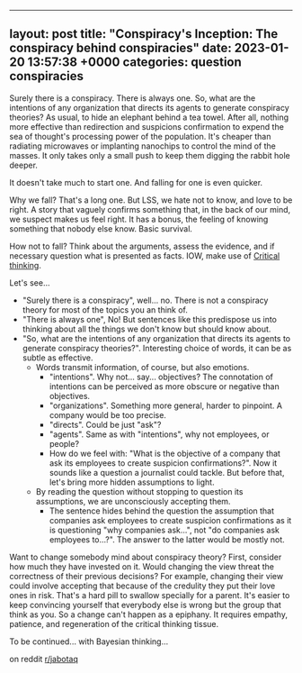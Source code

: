 ---
layout: post
title:  "Conspiracy's Inception: The conspiracy behind conspiracies"
date:   2023-01-20 13:57:38 +0000
categories: question conspiracies
--

Surely there is a conspiracy. There is always one. So, what are the intentions of any organization that directs its agents to generate conspiracy theories? 
As usual, to hide an elephant behind a tea towel. After all, nothing more effective than redirection and suspicions confirmation to expend the sea of thought's processing power of the population. 
It's cheaper than radiating microwaves or implanting nanochips to control the mind of the masses. It only takes only a small push to keep them digging the rabbit hole deeper.

It doesn't take much to start one. And falling for one is even quicker. 

Why we fall? That's a long one. But LSS, we hate not to know, and love to be right. A story that vaguely confirms something that, in the back of our mind, we suspect makes us feel right. It has a bonus, the feeling of knowing something that nobody else know. Basic survival.

How not to fall? Think about the arguments, assess the evidence, and if necessary question what is presented as facts. IOW, make use of [Critical thinking](https://en.wikipedia.org/wiki/Critical_thinking).

Let's see...
- "Surely there is a conspiracy", well... no. There is not a conspiracy theory for most of the topics you an think of.
- "There is always one", No! But sentences like this predispose us into thinking about all the things we don't know but should know about.
- "So, what are the intentions of any organization that directs its agents to generate conspiracy theories?". Interesting choice of words, it can be as subtle as effective. 
    - Words transmit information, of course, but also emotions.
        - "intentions". Why not... say... objectives? The connotation of intentions can be perceived as more obscure or negative than objectives. 
        - "organizations". Something more general, harder to pinpoint. A company would be too precise.
        - "directs". Could be just "ask"?
        - "agents". Same as with "intentions", why not employees, or people?
        - How do we feel with: "What is the objective of a company that ask its employees to create suspicion confirmations?". Now it sounds like a question a journalist could tackle. But before that, let's bring more hidden assumptions to light.
    - By reading the question without stopping to question its assumptions, we are unconsciously accepting them. 
        - The sentence hides behind the question the assumption that companies ask employees to create suspicion confirmations as it is questioning "why companies ask...", not "do companies ask employees to...?". The answer to the latter would be mostly not.


Want to change somebody mind about conspiracy theory? First, consider how much they have invested on it. Would changing the view threat the correctness of their previous decisions? For example, changing their view could involve accepting that because of the credulity they put their love ones in risk. That's a hard pill to swallow specially for a parent. It's easier to keep convincing yourself that everybody else is wrong but the group that think as you. So a change can't happen as a epiphany. It requires empathy, patience, and regeneration of the critical thinking tissue.

To be continued... with Bayesian thinking...

on reddit [r/jabotaq](https://www.reddit.com/r/jabotaq/)

